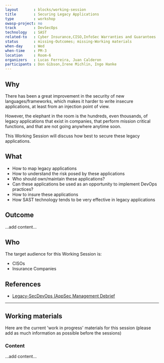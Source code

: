 ```yaml
---
layout       : blocks/working-session
title        : Securing Legacy Applications
type         : workshop
owasp-project: no
track        : DevSecOps
technology   : SAST
related-to   : Cyber Insurance,CISO,InfoSec Warranties and Guarantees
status       : missing-Outcomes; missing-Working materials
when-day     : Wed
when-time    : PM-3
location     : Room-6
organizers   : Lucas Ferreira, Juan Calderon
participants : Don Gibson,Irene Michlin, Ingo Hanke
---
```


## Why

There has been a great improvement in the security of new languages/frameworks, which makes it harder to write insecure applications, at least from an injection point of view.

However, the elephant in the room is the hundreds, even thousands, of legacy applications that exist in companies, that perform mission critical functions, and that are not going anywhere anytime soon. 

This Working Session will discuss how best to secure these legacy applications.

## What

 - How to map legacy applications
 - How to understand the risk posed by these applications
 - Who should own/maintain these applications?
 - Can these applications be used as an opportunity to implement DevOps practices?
 - How to insure these applications
 - How SAST technology tends to be very effective in legacy applications

## Outcome

...add content...

## Who

The target audience for this Working Session is:

 - CISOs
 - Insurance Companies

## References

 - [Legacy-SecDevOps (AppSec Management Debrief](http://blog.diniscruz.com/2017/04/presentation-legacy-secdevops-appsec.html)
 
--- 

## Working materials

Here are the current 'work in progress' materials for this session (please add as much information as possible before the sessions)

### Content

...add content...
